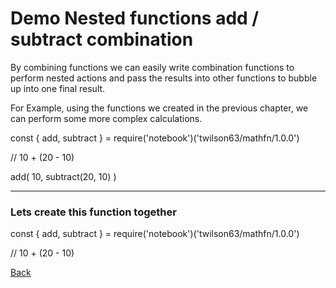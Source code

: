 # Demo Nested functions add / subtract combination

By combining functions we can easily write combination functions to perform nested actions and pass the results into other functions to bubble up into one final result.

For Example, using the functions we created in the previous chapter, we can perform some more complex calculations.

<script src="https://embed.tonicdev.com" data-element-id="my-element"></script>
<div id="my-element">
const { add, subtract } = require('notebook')('twilson63/mathfn/1.0.0')

// 10 + (20 - 10)

add(
  10,
  subtract(20, 10)
)

</div>

---

### Lets create this function together

<script src="https://embed.tonicdev.com" data-element-id="my-element2"></script>
<div id="my-element2">
const { add, subtract } = require('notebook')('twilson63/mathfn/1.0.0')

// 10 + (20 - 10)

</div>

[Back](/nested-functions)
